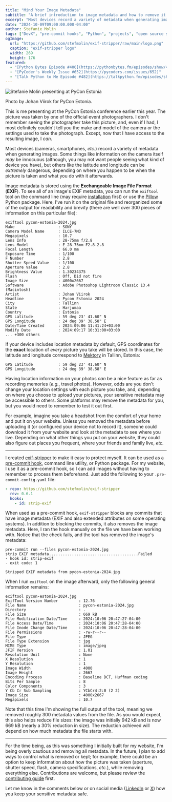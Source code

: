 ```yaml
---
title: "Mind Your Image Metadata"
subtitle: "A brief introduction to image metadata and how to remove it with exif-stripper."
excerpt: "Most devices record a variety of metadata when generating images. While some of that information *may* be innocuous, you could end up exposing the GPS coordinates to your home if you aren't careful. In this article, I provide a brief introduction to image metadata, and then show you how to remove it with `exif-stripper`."
date: "2024-10-09T09:00:00.000-04:00"
author: Stefanie Molin
tags: ["DevX", "pre-commit hooks", "Python", "projects", "open source software"]
ogImage:
  url: "https://github.com/stefmolin/exif-stripper/raw/main/logo.png"
  caption: "exif-stripper logo"
  width: 269
  height: 176
featured:
  - "[Python Bytes Episode #406](https://pythonbytes.fm/episodes/show/406/whats-on-django-tv-tonight)"
  - "[PyCoder's Weekly Issue #652](https://pycoders.com/issues/652)"
  - "[Talk Python to Me Episode #482](https://talkpython.fm/episodes/show/482/pre-commit-hooks-for-python-devs)"
---
```


![Stefanie Molin presenting at PyCon Estonia](/assets/events/conferences/pycon-estonia-2024.jpg)

<figcaption>

Photo by Johan Viirok for PyCon Estonia.

</figcaption>

This is me presenting at the PyCon Estonia conference earlier this year. The picture was taken by one of the official event photographers. I don't remember seeing the photographer take this picture, and, even if I had, I most definitely couldn't tell you the make and model of the camera or the settings used to take the photograph. Except, now that I have access to the resulting image, I *can*.

Most devices (cameras, smartphones, *etc.*) record a variety of metadata when generating images. Some things like information on the camera itself *may* be innocuous (although, you may not want people seeing what kind of device you have), but others like the latitude and longitude can be *extremely* dangerous, depending on where you happen to be when the picture is taken and what you do with it afterwards.

Image metadata is stored using the **Exchangeable Image File Format** (**EXIF**). To see all of an image's EXIF metadata, you can run the `exiftool` tool on the command line (may require [installation](https://exiftool.org/install.html) first) or use the [Pillow](https://pillow.readthedocs.io/en/stable/index.html) Python package. Here, I've run it on the original file and reorganized some of the output for readability and brevity (there are well over 300 pieces of information on this particular file):

```shell[class="command-line"][data-prompt="$"][data-output="2-25"]
exiftool pycon-estonia-2024.jpg
Make                   : SONY
Camera Model Name      : ILCE-7M3
Megapixels             : 10.7
Lens Info              : 28-75mm f/2.8
Lens Model             : E 28-75mm F2.8-2.8
Focal Length           : 66.0 mm
Exposure Time          : 1/100
F Number               : 2.8
Shutter Speed Value    : 1/100
Aperture Value         : 2.8
Brightness Value       : 1.30234375
Flash                  : Off, Did not fire
Image Size             : 4000x2667
Software               : Adobe Photoshop Lightroom Classic 13.4 (Macintosh)
Artist                 : Johan Viirok
Headline               : Pycon Estonia 2024
City                   : Tallinn
State                  : Harjumaa
Country                : Estonia
GPS Latitude           : 59 deg 23' 41.60" N
GPS Longitude          : 24 deg 39' 38.58" E
Date/Time Created      : 2024:09:06 11:41:24+03:00
Modify Date            : 2024:09:17 10:31:00+03:00
... +300 others
```

If your device includes location metadata by default, GPS coordinates for the **exact** location of *every* picture you take will be stored. In this case, the latitude and longitude correspond to [Mektory](https://maps.app.goo.gl/4K7xdyFrB5fDm7AT6) in Tallinn, Estonia:

```shell[class="command-line"][data-output="1-2"]
GPS Latitude           : 59 deg 23' 41.60" N
GPS Longitude          : 24 deg 39' 38.58" E
```

Having location information on your photos *can* be a nice feature as far as recording memories (*e.g.*, travel photos). However, odds are you don't change your location settings with each picture you take, and, depending on where you choose to upload your pictures, your sensitive metadata may be accessible to others. Some platforms may remove the metadata for you, but you would need to remember to test it out first.

For example, imagine you take a headshot from the comfort of your home and put it on your website. Unless you removed the metadata before uploading it (or configured your device not to record it), someone could download it from your website and look at the metadata to see where you live. Depending on what other things you put on your website, they could also figure out places you frequent, where your friends and family live, *etc.*

---

I created [exif-stripper](https://github.com/stefmolin/exif-stripper) to make it easy to protect myself. It can be used as a [pre-commit hook](/articles/devx/pre-commit/setup-guide/), command line utility, or Python package. For my website, I use it as a pre-commit hook, so I can add images without having to remember to process them beforehand. Just add the following to your `.pre-commit-config.yaml` file:

```yaml
- repo: https://github.com/stefmolin/exif-stripper
  rev: 0.6.1
  hooks:
    - id: strip-exif
```

When used as a pre-commit hook, `exif-stripper` blocks any commits that have image metadata (EXIF and also extended attributes on some operating systems). In addition to blocking the commits, it also removes the image metadata. Here, I ran the hook manually on the file we have been working with. Notice that the check fails, and the tool has removed the image's metadata:

```shell[class="command-line"][data-prompt="$"][data-output="2-6"]
pre-commit run --files pycon-estonia-2024.jpg
strip EXIF metadata.......................................Failed
- hook id: strip-exif
- exit code: 1

Stripped EXIF metadata from pycon-estonia-2024.jpg
```

When I run `exiftool` on the image afterward, only the following general information remains:

```shell[class="command-line"][data-prompt="$"][data-output="2-24"]
exiftool pycon-estonia-2024.jpg
ExifTool Version Number         : 12.76
File Name                       : pycon-estonia-2024.jpg
Directory                       : .
File Size                       : 669 kB
File Modification Date/Time     : 2024:10:06 20:47:27-04:00
File Access Date/Time           : 2024:10:06 20:47:28-04:00
File Inode Change Date/Time     : 2024:10:06 20:47:28-04:00
File Permissions                : -rw-r--r--
File Type                       : JPEG
File Type Extension             : jpg
MIME Type                       : image/jpeg
JFIF Version                    : 1.01
Resolution Unit                 : None
X Resolution                    : 1
Y Resolution                    : 1
Image Width                     : 4000
Image Height                    : 2667
Encoding Process                : Baseline DCT, Huffman coding
Bits Per Sample                 : 8
Color Components                : 3
Y Cb Cr Sub Sampling            : YCbCr4:2:0 (2 2)
Image Size                      : 4000x2667
Megapixels                      : 10.7
```

Note that this time I'm showing the full output of the tool, meaning we removed roughly 300 metadata values from the file. As you would expect, this also helps reduce file sizes: the image was initially 942 kB and is now 669 kB (nearly a 30% reduction in size). The reduction achieved will depend on how much metadata the file starts with.

---

For the time being, as this was something I initially built for my website, I'm being overly cautious and removing all metadata. In the future, I plan to add ways to control what is removed or kept; for example, there could be an option to keep information about how the picture was taken (aperture, shutter speed, flash, camera specifications, *etc.*), while removing everything else. Contributions are welcome, but please review the [contributing guide](https://github.com/stefmolin/exif-stripper/blob/main/CONTRIBUTING.md) first.

Let me know in the comments below or on social media ([LinkedIn](https://www.linkedin.com/in/stefanie-molin/) or [X](https://twitter.com/StefanieMolin)) how you keep your sensitive metadata safe.
